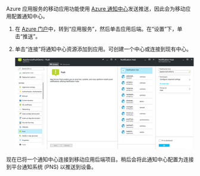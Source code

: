 Azure 应用服务的移动应用功能使用 [Azure 通知中心]发送推送，因此会为移动应用配置通知中心。

1. 在 [Azure 门户]中，转到“应用服务”，然后单击应用后端。在“设置”下，单击“推送”。
2. 单击“连接”将通知中心资源添加到应用。可创建一个中心或连接到现有中心。
   
    ![](./media/app-service-mobile-create-notification-hub/configure-hub-flow.png)  


现在已将一个通知中心连接到移动应用后端项目。稍后会将此通知中心配置为连接到平台通知系统 (PNS) 以推送到设备。

[Azure 门户]: https://portal.azure.cn/
[Azure 通知中心]: /documentation/articles/notification-hubs-push-notification-overview/

<!---HONumber=Mooncake_0116_2017-->